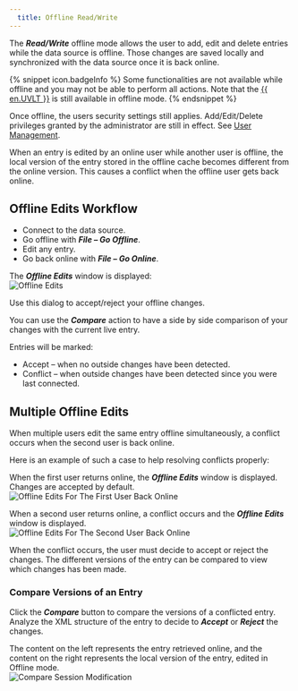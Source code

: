 ```yaml
---
  title: Offline Read/Write
---
```

The ***Read/Write*** offline mode allows the user to add, edit and delete entries while the data source is offline. Those changes are saved locally and synchronized with the data source once it is back online. 

{% snippet icon.badgeInfo %} 
Some functionalities are not available while offline and you may not be able to perform all actions. Note that the [{{ en.UVLT }}](/rdm/windows/data-sources/user-vault/) is still available in offline mode. 
{% endsnippet %}
 
Once offline, the users security settings still applies. Add/Edit/Delete privileges granted by the administrator are still in effect. See [User Management](/rdm/windows/commands/administration/management/user-management/).  

When an entry is edited by an online user while another user is offline, the local version of the entry stored in the offline cache becomes different from the online version. This causes a conflict when the offline user gets back online. 

## Offline Edits Workflow 

* Connect to the data source. 
* Go offline with ***File – Go Offline***. 
* Edit any entry. 
* Go back online with ***File – Go Online***. 

The ***Offline Edits*** window is displayed:  
![Offline Edits](https://webdevolutions.azureedge.net/docs/en/rdm/windows/clip10394.png) 

Use this dialog to accept/reject your offline changes.  

You can use the ***Compare*** action to have a side by side comparison of your changes with the current live entry.  

Entries will be marked:  

* Accept – when no outside changes have been detected. 
* Conflict – when outside changes have been detected since you were last connected. 

## Multiple Offline Edits 

When multiple users edit the same entry offline simultaneously, a conflict occurs when the second user is back online.  

Here is an example of such a case to help resolving conflicts properly:  

When the first user returns online, the ***Offline Edits*** window is displayed. Changes are accepted by default.  
![Offline Edits For The First User Back Online](https://webdevolutions.azureedge.net/docs/en/rdm/windows/clip3451.png) 

When a second user returns online, a conflict occurs and the ***Offline Edits*** window is displayed.  
![Offline Edits For The Second User Back Online](https://webdevolutions.azureedge.net/docs/en/rdm/windows/clip3452.png) 

When the conflict occurs, the user must decide to accept or reject the changes. The different versions of the entry can be compared to view which changes has been made.  

### Compare Versions of an Entry 

Click the ***Compare*** button to compare the versions of a conflicted entry. Analyze the XML structure of the entry to decide to ***Accept*** or ***Reject*** the changes.  

The content on the left represents the entry retrieved online, and the content on the right represents the local version of the entry, edited in Offline mode.  
![Compare Session Modification](https://webdevolutions.azureedge.net/docs/en/rdm/windows/clip3453.png) 
